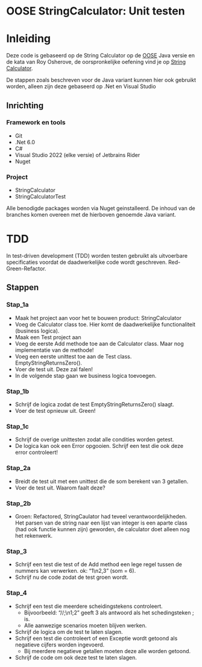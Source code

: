 # OOSE StringCalculator: Unit testen

# Inleiding
Deze code is gebaseerd op de String Calculator op de [OOSE](https://bitbucket.aimsites.nl/projects/OOSEDT/repos/string-calculator-kata-ut/browse) Java versie en de 
kata van Roy Osherove, de oorspronkelijke oefening vind je op [String Calculator](https://osherove.com/tdd-kata-1/).

De stappen zoals beschreven voor de Java variant kunnen hier ook gebruikt worden, alleen zijn deze gebaseerd op .Net en Visual Studio

## Inrichting

### Framework en tools
- Git
- .Net 6.0
- C#
- Visual Studio 2022 (elke versie) of Jetbrains Rider
- Nuget

### Project

- StringCalculator
- StringCalculatorTest

Alle benodigde packages worden via Nuget geinstalleerd. De inhoud van de branches komen overeen met de hierboven genoemde Java variant.

# TDD
In test-driven development (TDD) worden testen gebruikt als uitvoerbare specificaties voordat de daadwerkelijke code wordt geschreven.
Red-Green-Refactor.


## Stappen 

### Stap_1a
- Maak het project aan voor het te bouwen product: StringCalculator
- Voeg de Calculator class toe. Hier komt de daadwerkelijke functionaliteit (business logica).
- Maak een Test project aan
- Voeg de eerste Add methode toe aan de Calculator class. Maar nog implementatie van de methode!
- Voeg een eerste unittest toe aan de Test class. EmptyStringReturnsZero().
- Voer de test uit. Deze zal falen! 
- In de volgende stap gaan we business logica toevoegen.

### Stap_1b
- Schrijf de logica zodat de test EmptyStringReturnsZero() slaagt.
- Voer de test opnieuw uit. Green!

### Stap_1c
- Schrijf de overige unittesten zodat alle condities worden getest.
- De logica kan ook een Error opgooien. Schrijf een test die ook deze error controleert!

### Stap_2a
- Breidt de test uit met een unittest die de som berekent van 3 getallen.
- Voer de test uit. Waarom faalt deze?

### Stap_2b
- Groen: Refactored, StringCaulator had teveel verantwoordelijkheden. Het parsen van de string naar een lijst van integer is een aparte class (had ook functie kunnen zijn) geworden, 
de calculator doet alleen nog het rekenwerk.

### Stap_3
- Schrijf een test die test of de Add method een lege regel tussen de nummers kan verwerken. ok: “1\n2,3” (som = 6).
- Schrijf nu de code zodat de test groen wordt.

### Stap_4
- Schrijf een test die meerdere scheidingstekens controleert. 
	 - Bijvoorbeeld: “//;\n1;2” geeft 3 als antwoord als het schedingsteken ; is.
	 - Alle aanwezige scenarios moeten blijven werken.
- Schrijf de logica om de test te laten slagen.
- Schrijf een test  die controleert of een Exceptie wordt getoond als negatieve cijfers worden ingevoerd. 
	- Bij meerdere negatieve getallen moeten deze alle worden getoond.
- Schrijf de code om ook deze test te laten slagen.
